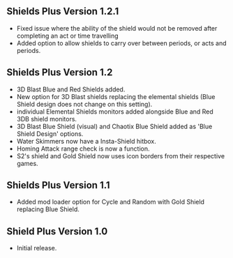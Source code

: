 ## Shields Plus Version 1.2.1
- Fixed issue where the ability of the shield would not be removed after completing an act or time travelling
- Added option to allow shields to carry over between periods, or acts and periods.
## Shields Plus Version 1.2
- 3D Blast Blue and Red Shields added.
- New option for 3D Blast shields replacing the elemental shields (Blue Shield design does not change on this setting).
- individual Elemental Shields monitors added alongside Blue and Red 3DB shield monitors.
- 3D Blast Blue Shield (visual) and Chaotix Blue Shield added as 'Blue Shield Design' options.
- Water Skimmers now have a Insta-Shield hitbox.
- Homing Attack range check is now a function.
- S2's shield and Gold Shield now uses icon borders from their respective games.
## Shields Plus Version 1.1
- Added mod loader option for Cycle and Random with Gold Shield replacing Blue Shield.
## Shield Plus Version 1.0
- Initial release.